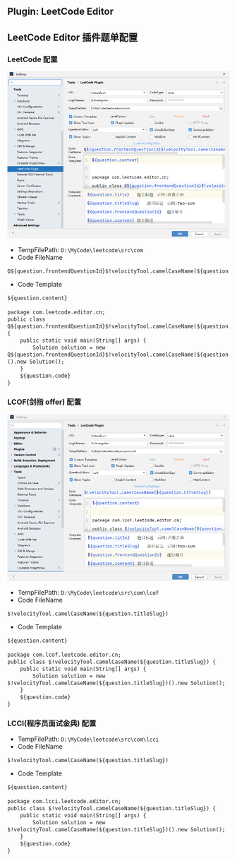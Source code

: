 ## Plugin: LeetCode Editor

## LeetCode Editor 插件题单配置
### LeetCode 配置
![img_1.png](png/img_1.png)
* TempFilePath: `D:\MyCode\leetcode\src\com`
* Code FileName
```
Q${question.frontendQuestionId}$!velocityTool.camelCaseName(${question.titleSlug})
```
* Code Template
```
${question.content}

package com.leetcode.editor.cn;
public class Q${question.frontendQuestionId}$!velocityTool.camelCaseName(${question.titleSlug}) {
    public static void main(String[] args) {
        Solution solution = new Q${question.frontendQuestionId}$!velocityTool.camelCaseName(${question.titleSlug})().new Solution();
    }
    ${question.code}
}
```
### LCOF(剑指 offer) 配置
![img_2.png](png/img_2.png)
* TempFilePath: `D:\MyCode\leetcode\src\com\lcof`
* Code FileName
```
$!velocityTool.camelCaseName(${question.titleSlug})
```
* Code Template
```
${question.content}

package com.lcof.leetcode.editor.cn;
public class $!velocityTool.camelCaseName(${question.titleSlug}) {
    public static void main(String[] args) {
        Solution solution = new $!velocityTool.camelCaseName(${question.titleSlug})().new Solution();
    }
    ${question.code}
}
```
### LCCI(程序员面试金典) 配置
* TempFilePath: `D:\MyCode\leetcode\src\com\lcci`
* Code FileName
```
$!velocityTool.camelCaseName(${question.titleSlug})
```
* Code Template
```
${question.content}

package com.lcci.leetcode.editor.cn;
public class $!velocityTool.camelCaseName(${question.titleSlug}) {
    public static void main(String[] args) {
        Solution solution = new $!velocityTool.camelCaseName(${question.titleSlug})().new Solution();
    }
    ${question.code}
}
```